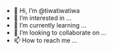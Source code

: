 - 👋 Hi, I’m @tiwatiwatiwa
- 👀 I’m interested in ...
- 🌱 I’m currently learning ...
- 💞️ I’m looking to collaborate on ...
- 📫 How to reach me ...

<!---
tiwatiwatiwa/tiwatiwatiwa is a ✨ special ✨ repository because its `README.md` (this file) appears on your GitHub profile.
You can click the Preview link to take a look at your changes.
--->
